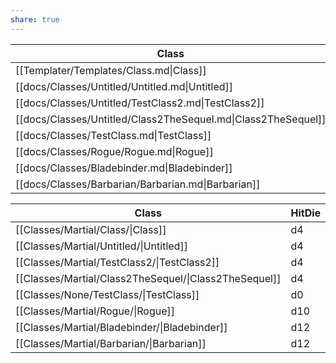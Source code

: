 ```yaml
---
share: true
---
```

| Class                                                         | HitDie | Type    | Skills |
| ------------------------------------------------------------- | ------ | ------- | ------ |
| [[Templater/Templates/Class.md\|Class]]                       | d4     | Martial | 0      |
| [[docs/Classes/Untitled/Untitled.md\|Untitled]]               | d4     | Martial | 0      |
| [[docs/Classes/Untitled/TestClass2.md\|TestClass2]]           | d4     | Martial | 0      |
| [[docs/Classes/Untitled/Class2TheSequel.md\|Class2TheSequel]] | d4     | Martial | 4      |
| [[docs/Classes/TestClass.md\|TestClass]]                      | d0     | None    | 0      |
| [[docs/Classes/Rogue/Rogue.md\|Rogue]]                        | d10    | Martial | \-     |
| [[docs/Classes/Bladebinder.md\|Bladebinder]]                  | d12    | Martial | 4      |
| [[docs/Classes/Barbarian/Barbarian.md\|Barbarian]]            | d12    | Martial | 2      |



| Class                                                 | HitDie | BAB  | Type    |
| ----------------------------------------------------- | ------ | ---- | ------- |
| [[Classes/Martial/Class/\|Class]]                     | d4     | 0    | Martial |
| [[Classes/Martial/Untitled/\|Untitled]]               | d4     | 0    | Martial |
| [[Classes/Martial/TestClass2/\|TestClass2]]           | d4     | 0    | Martial |
| [[Classes/Martial/Class2TheSequel/\|Class2TheSequel]] | d4     | 0    | Martial |
| [[Classes/None/TestClass/\|TestClass]]                | d0     | \-   | None    |
| [[Classes/Martial/Rogue/\|Rogue]]                     | d10    | 0.75 | Martial |
| [[Classes/Martial/Bladebinder/\|Bladebinder]]         | d12    | \-   | Martial |
| [[Classes/Martial/Barbarian/\|Barbarian]]             | d12    | 1    | Martial |



